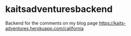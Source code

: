 # kaitsadventuresbackend
Backend for the comments on my blog page
https://kaits-adventures.herokuapp.com/california
